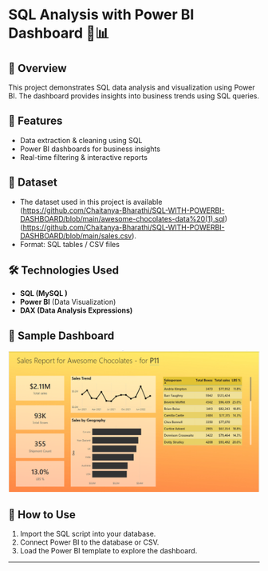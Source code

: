 # SQL Analysis with Power BI Dashboard 🚀📊

## 📌 Overview
This project demonstrates SQL data analysis and visualization using Power BI. The dashboard provides insights into business trends using SQL queries.

## 🚀 Features
- Data extraction & cleaning using SQL
- Power BI dashboards for business insights
- Real-time filtering & interactive reports

## 📂 Dataset
- The dataset used in this project is available (https://github.com/Chaitanya-Bharathi/SQL-WITH-POWERBI-DASHBOARD/blob/main/awesome-chocolates-data%20(1).sql) (https://github.com/Chaitanya-Bharathi/SQL-WITH-POWERBI-DASHBOARD/blob/main/sales.csv).
- Format: SQL tables / CSV files

## 🛠 Technologies Used
- **SQL (MySQL )**
- **Power BI** (Data Visualization)
- **DAX (Data Analysis Expressions)**

## 📸 Sample Dashboard
![Power BI Dashboard](https://github.com/Chaitanya-Bharathi/SQL-WITH-POWERBI-DASHBOARD/blob/main/power%20bi%20dashboard%20screenshot.png)

## 🔧 How to Use
1. Import the SQL script into your database.
2. Connect Power BI to the database or CSV.
3. Load the Power BI template to explore the dashboard.
---
